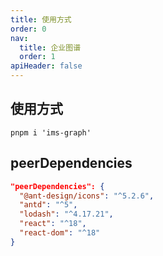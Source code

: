 ```yaml
---
title: 使用方式
order: 0
nav:
  title: 企业图谱
  order: 1
apiHeader: false
---
```


## 使用方式

```shell
pnpm i 'ims-graph'
```

## peerDependencies

```JSON
"peerDependencies": {
  "@ant-design/icons": "^5.2.6",
  "antd": "^5",
  "lodash": "^4.17.21",
  "react": "^18",
  "react-dom": "^18"
}
```
